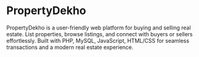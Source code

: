 # PropertyDekho
PropertyDekho is a user-friendly web platform for buying and selling real estate. List properties, browse listings, and connect with buyers or sellers effortlessly. Built with PHP, MySQL, JavaScript, HTML/CSS for seamless transactions and a modern real estate experience.
